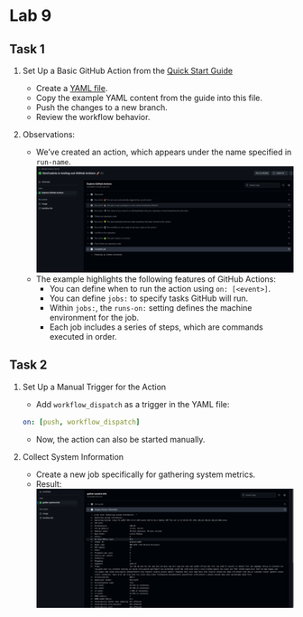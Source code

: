 # Lab 9

## Task 1

1. Set Up a Basic GitHub Action from the [Quick Start Guide](https://docs.github.com/en/actions/quickstart)
    - Create a [YAML file](../.github/workflows/github-actions-demo.yml).
    - Copy the example YAML content from the guide into this file.
    - Push the changes to a new branch.
    - Review the workflow behavior.

2. Observations:
    - We’ve created an action, which appears under the name specified in `run-name`.
      ![alt text](1.png)
    - The example highlights the following features of GitHub Actions:
        - You can define when to run the action using `on: [<event>]`.
        - You can define `jobs:` to specify tasks GitHub will run.
        - Within `jobs:`, the `runs-on:` setting defines the machine environment for the job.
        - Each job includes a series of steps, which are commands executed in order.

## Task 2

1. Set Up a Manual Trigger for the Action
    - Add `workflow_dispatch` as a trigger in the YAML file:
    ```yaml
    on: [push, workflow_dispatch]
    ```
    - Now, the action can also be started manually.

2. Collect System Information
    - Create a new job specifically for gathering system metrics.
    - Result:
      ![alt text](2.png)

